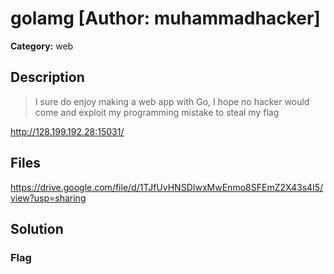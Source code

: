# golamg [Author: muhammadhacker]

**Category:** web
## Description
>I sure do enjoy making a web app with Go, I hope no hacker would come and exploit my programming mistake to steal my flag

http://128.199.192.28:15031/

## Files

https://drive.google.com/file/d/1TJfUvHNSDIwxMwEnmo8SFEmZ2X43s4I5/view?usp=sharing

## Solution

### Flag


